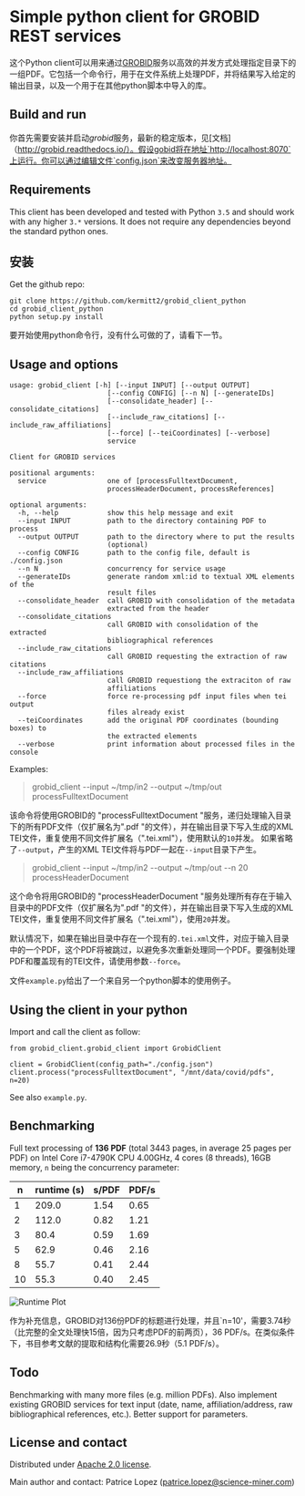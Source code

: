 # Simple python client for GROBID REST services

这个Python client可以用来通过[GROBID](https://github.com/kermitt2/grobid)服务以高效的并发方式处理指定目录下的一组PDF。它包括一个命令行，用于在文件系统上处理PDF，并将结果写入给定的输出目录，以及一个用于在其他python脚本中导入的库。

## Build and run

你首先需要安装并启动*grobid*服务，最新的稳定版本，见[文档]（http://grobid.readthedocs.io/）。假设gobid将在地址`http://localhost:8070`上运行。你可以通过编辑文件`config.json`来改变服务器地址。

## Requirements

This client has been developed and tested with Python `3.5` and should work with any higher `3.*` versions. It does not require any dependencies beyond the standard python ones.

## 安装

Get the github repo:

```
git clone https://github.com/kermitt2/grobid_client_python
cd grobid_client_python
python setup.py install
```



要开始使用python命令行，没有什么可做的了，请看下一节。

## Usage and options

```
usage: grobid_client [-h] [--input INPUT] [--output OUTPUT]
                        [--config CONFIG] [--n N] [--generateIDs]
                        [--consolidate_header] [--consolidate_citations]
                        [--include_raw_citations] [--include_raw_affiliations]
                        [--force] [--teiCoordinates] [--verbose]
                        service

Client for GROBID services

positional arguments:
  service               one of [processFulltextDocument,
                        processHeaderDocument, processReferences]

optional arguments:
  -h, --help            show this help message and exit
  --input INPUT         path to the directory containing PDF to process
  --output OUTPUT       path to the directory where to put the results
                        (optional)
  --config CONFIG       path to the config file, default is ./config.json
  --n N                 concurrency for service usage
  --generateIDs         generate random xml:id to textual XML elements of the
                        result files
  --consolidate_header  call GROBID with consolidation of the metadata
                        extracted from the header
  --consolidate_citations
                        call GROBID with consolidation of the extracted
                        bibliographical references
  --include_raw_citations
                        call GROBID requesting the extraction of raw citations
  --include_raw_affiliations
                        call GROBID requestiong the extraciton of raw
                        affiliations
  --force               force re-processing pdf input files when tei output
                        files already exist
  --teiCoordinates      add the original PDF coordinates (bounding boxes) to
                        the extracted elements
  --verbose             print information about processed files in the console

```

Examples:

> grobid_client --input ~/tmp/in2 --output ~/tmp/out processFulltextDocument

该命令将使用GROBID的 "processFulltextDocument "服务，递归处理输入目录下的所有PDF文件（仅扩展名为".pdf "的文件），并在输出目录下写入生成的XML TEI文件，重复使用不同文件扩展名（".tei.xml"），使用默认的`10`并发。
如果省略了`--output`，产生的XML TEI文件将与PDF一起在`--input`目录下产生。

> grobid_client --input ~/tmp/in2 --output ~/tmp/out --n 20 processHeaderDocument

这个命令将用GROBID的 "processHeaderDocument "服务处理所有存在于输入目录中的PDF文件（仅扩展名为".pdf "的文件），并在输出目录下写入生成的XML TEI文件，重复使用不同文件扩展名（".tei.xml"），使用`20`并发。

默认情况下，如果在输出目录中存在一个现有的`.tei.xml`文件，对应于输入目录中的一个PDF，这个PDF将被跳过，以避免多次重新处理同一个PDF。要强制处理PDF和覆盖现有的TEI文件，请使用参数`--force`。

文件`example.py`给出了一个来自另一个python脚本的使用例子。

## Using the client in your python

Import and call the client as follow:

```
from grobid_client.grobid_client import GrobidClient

client = GrobidClient(config_path="./config.json")
client.process("processFulltextDocument", "/mnt/data/covid/pdfs", n=20)
```

See also `example.py`.

## Benchmarking

Full text processing of __136 PDF__ (total 3443 pages, in average 25 pages per PDF) on Intel Core i7-4790K CPU 4.00GHz, 4 cores (8 threads), 16GB memory, `n` being the concurrency parameter:

| n  | runtime (s)| s/PDF | PDF/s |
|----|------------|-------|-------|
| 1  | 209.0      | 1.54  | 0.65  |
| 2  | 112.0      | 0.82  | 1.21  |
| 3  | 80.4       | 0.59  | 1.69  |
| 5  | 62.9       | 0.46  | 2.16  |
| 8  | 55.7       | 0.41  | 2.44  |
| 10 | 55.3       | 0.40  | 2.45  |

![Runtime Plot](resources/20180928112135.png)

作为补充信息，GROBID对136份PDF的标题进行处理，并且`n=10'，需要3.74秒（比完整的全文处理快15倍，因为只考虑PDF的前两页），36 PDF/s。在类似条件下，书目参考文献的提取和结构化需要26.9秒（5.1 PDF/s）。

## Todo

Benchmarking with many more files (e.g. million PDFs). Also implement existing GROBID services for text input (date, name, affiliation/address, raw bibliographical references, etc.). Better support for parameters.

## License and contact

Distributed under [Apache 2.0 license](http://www.apache.org/licenses/LICENSE-2.0). 

Main author and contact: Patrice Lopez (<patrice.lopez@science-miner.com>)
